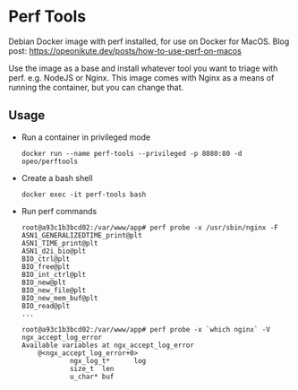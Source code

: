 # Perf Tools

Debian Docker image with perf installed, for use on Docker for MacOS. Blog post: https://opeonikute.dev/posts/how-to-use-perf-on-macos

Use the image as a base and install whatever tool you want to triage with perf. e.g. NodeJS or Nginx. This image comes with Nginx as a means of running the container, but you can change that.

## Usage

- Run a container in privileged mode
    ```
    docker run --name perf-tools --privileged -p 8080:80 -d opeo/perftools
    ```

- Create a bash shell
    ```
    docker exec -it perf-tools bash
    ```

- Run perf commands
    ```
    root@a93c1b3bcd02:/var/www/app# perf probe -x /usr/sbin/nginx -F
    ASN1_GENERALIZEDTIME_print@plt
    ASN1_TIME_print@plt
    ASN1_d2i_bio@plt
    BIO_ctrl@plt
    BIO_free@plt
    BIO_int_ctrl@plt
    BIO_new@plt
    BIO_new_file@plt
    BIO_new_mem_buf@plt
    BIO_read@plt
    ...

    root@a93c1b3bcd02:/var/www/app# perf probe -x `which nginx` -V ngx_accept_log_error
    Available variables at ngx_accept_log_error
        @<ngx_accept_log_error+0>
                ngx_log_t*      log
                size_t  len
                u_char* buf
    ```